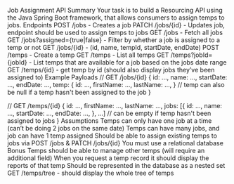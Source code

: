 Job Assignment API
Summary
Your task is to build a Resourcing API using the Java Spring Boot framework, that allows consumers to assign temps to jobs.
Endpoints
POST /jobs - Creates a job
PATCH /jobs/{id} - Updates job, endpoint should be used to assign temps to jobs
GET /jobs - Fetch all jobs
GET /jobs?assigned={true|false} - Filter by whether a job is assigned to a temp or not
GET /jobs/{id} - (id, name, tempId, startDate, endDate)
POST /temps - Create a temp
GET /temps - List all temps
GET /temps?jobId={jobId} - List temps that are available for a job based on the jobs date range
GET /temps/{id} - get temp by id (should also display jobs they’ve been assigned to)
Example Payloads
// GET /jobs/{id}
{
	id: ...,
	name: ...,
	startDate: ...,
	endDate: ...,
	temp: {
		id: ...,
		firstName: ...,
		lastName: ...,
	} // temp can also be null if a temp hasn't been assigned to the job
}

// GET /temps/{id}
{
	id: ...,
	firstName: ...,
	lastName: ...,
	jobs: [{
		id: ...,
		name: ...,
		startDate: ...,
		endDate: ...,
	}, ...] // can be empty if temp hasn't been assigned to jobs
}
Assumptions
Temps can only have one job at a time (can’t be doing 2 jobs on the same date)
Temps can have many jobs, and job can have 1 temp assigned
Should be able to assign existing temps to jobs via POST /jobs & PATCH /jobs/{id}
You must use a relational database
Bonus
Temps should be able to manage other temps (will require an additional field)
When you request a temp record it should display the reports of that temp
Should be represented in the database as a nested set
GET /temps/tree - should display the whole tree of temps
